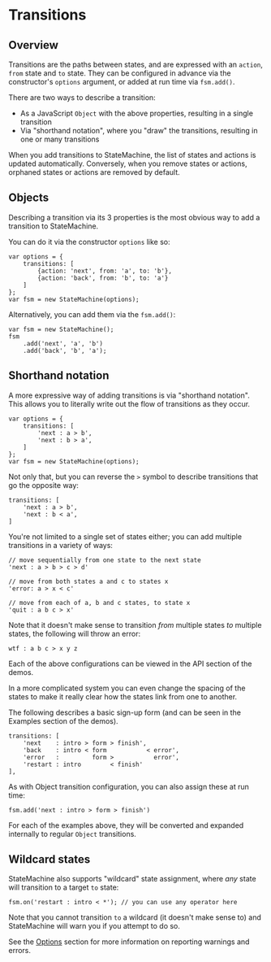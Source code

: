 # Transitions

## Overview

Transitions are the paths between states, and are expressed with an `action`, `from` state and `to` state. They can be configured in advance via the constructor's `options` argument, or added at run time via `fsm.add()`.

There are two ways to describe a transition:

- As a JavaScript `Object` with the above properties, resulting in a single transition 
- Via "shorthand notation", where you "draw" the transitions, resulting in one or many transitions

When you add transitions to StateMachine, the list of states and actions is updated automatically. Conversely, when you remove states or actions, orphaned states or actions are removed by default.

## Objects

Describing a transition via its 3 properties is the most obvious way to add a transition to StateMachine.

You can do it via the constructor `options` like so:

```
var options = {
    transitions: [
        {action: 'next', from: 'a', to: 'b'},
        {action: 'back', from: 'b', to: 'a'}
    ]
};
var fsm = new StateMachine(options);
```

Alternatively, you can add them via the `fsm.add()`:

```
var fsm = new StateMachine();
fsm
    .add('next', 'a', 'b')
    .add('back', 'b', 'a');
```

## Shorthand notation

A more expressive way of adding transitions is via "shorthand notation". This allows you to literally write out the flow of transitions as they occur. 

```
var options = {
    transitions: [
        'next : a > b',
        'next : b > a',
    ]
};
var fsm = new StateMachine(options);
```
Not only that, but you can reverse the `>` symbol to describe transitions that go the opposite way:

```
transitions: [
    'next : a > b',
    'next : b < a',
]
```

You're not limited to a single set of states either; you can add multiple transitions in a variety of ways:

```
// move sequentially from one state to the next state
'next : a > b > c > d'

// move from both states a and c to states x
'error: a > x < c'

// move from each of a, b and c states, to state x
'quit : a b c > x'
```

Note that it doesn't make sense to transition *from* multiple states *to* multiple states, the following will throw an error:

```
wtf : a b c > x y z
```

Each of the above configurations can be viewed in the API section of the demos.

In a more complicated system you can even change the spacing of the states to make it really clear how the states link from one to another. 

The following describes a basic sign-up form (and can be seen in the Examples section of the demos).

```
transitions: [
    'next    : intro > form > finish',
    'back    : intro < form           < error',
    'error   :         form >           error',
    'restart : intro        < finish'
],
```

As with Object transition configuration, you can also assign these at run time:

```
fsm.add('next : intro > form > finish')
```

For each of the examples above, they will be converted and expanded internally to regular `Object` transitions.

## Wildcard states

StateMachine also supports "wildcard" state assignment, where *any* state will transition to a target `to` state:

```
fsm.on('restart : intro < *'); // you can use any operator here
```

Note that you cannot transition `to` a wildcard (it doesn't make sense to) and StateMachine will warn you if you attempt to do so.

See the [Options](options.md) section for more information on reporting warnings and errors.
